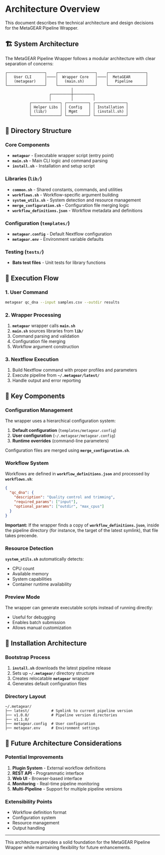 # Architecture Overview

This document describes the technical architecture and design decisions for the MetaGEAR Pipeline Wrapper.

## 🏗️ System Architecture

The MetaGEAR Pipeline Wrapper follows a modular architecture with clear separation of concerns:

```
┌─────────────────┐    ┌─────────────────┐    ┌─────────────────┐
│   User CLI      │────│  Wrapper Core   │────│  MetaGEAR       │
│   (metagear)    │    │   (main.sh)     │    │   Pipeline      │
└─────────────────┘    └─────────────────┘    └─────────────────┘
                              │
                    ┌─────────┼─────────┐
                    │         │         │
           ┌─────────────┐ ┌──────────┐ ┌──────────────┐
           │ Helper Libs │ │ Config   │ │ Installation │
           │ (lib/)      │ │ Mgmt     │ │ (install.sh) │
           └─────────────┘ └──────────┘ └──────────────┘
```

## 📁 Directory Structure

### Core Components

- **`metagear`** - Executable wrapper script (entry point)
- **`main.sh`** - Main CLI logic and command parsing
- **`install.sh`** - Installation and setup script

### Libraries (`lib/`)

- **`common.sh`** - Shared constants, commands, and utilities
- **`workflows.sh`** - Workflow-specific argument building
- **`system_utils.sh`** - System detection and resource management
- **`merge_configuration.sh`** - Configuration file merging logic
- **`workflow_definitions.json`** - Workflow metadata and definitions

### Configuration (`templates/`)

- **`metagear.config`** - Default Nextflow configuration
- **`metagear.env`** - Environment variable defaults

### Testing (`tests/`)

- **Bats test files** - Unit tests for library functions

## 🔄 Execution Flow

### 1. User Command
```bash
metagear qc_dna --input samples.csv --outdir results
```

### 2. Wrapper Processing
1. **`metagear`** wrapper calls **`main.sh`**
2. **`main.sh`** sources libraries from **`lib/`**
3. Command parsing and validation
4. Configuration file merging
5. Workflow argument construction

### 3. Nextflow Execution
1. Build Nextflow command with proper profiles and parameters
2. Execute pipeline from **`~/.metagear/latest/`**
3. Handle output and error reporting

## 🔧 Key Components

### Configuration Management

The wrapper uses a hierarchical configuration system:

1. **Default configuration** (`templates/metagear.config`)
2. **User configuration** (`~/.metagear/metagear.config`)
3. **Runtime overrides** (command-line parameters)

Configuration files are merged using **`merge_configuration.sh`**.

### Workflow System

Workflows are defined in **`workflow_definitions.json`** and processed by **`workflows.sh`**:

```json
{
  "qc_dna": {
    "description": "Quality control and trimming",
    "required_params": ["input"],
    "optional_params": ["outdir", "max_cpus"]
  }
}
```

**Important:** If the wrapper finds a copy of **`workflow_definitions.json`**, inside the pipeline directory (for instance, the target of the latest symlink), that file takes precende.

### Resource Detection

**`system_utils.sh`** automatically detects:
- CPU count
- Available memory
- System capabilities
- Container runtime availability

### Preview Mode

The wrapper can generate executable scripts instead of running directly:
- Useful for debugging
- Enables batch submission
- Allows manual customization

## 🚀 Installation Architecture

### Bootstrap Process
1. **`install.sh`** downloads the latest pipeline release
2. Sets up **`~/.metagear/`** directory structure
3. Creates relocatable **`metagear`** wrapper
4. Generates default configuration files

### Directory Layout
```
~/.metagear/
├── latest/          # Symlink to current pipeline version
├── v1.0.0/          # Pipeline version directories
├── v1.1.0/
├── metagear.config  # User configuration
├── metagear.env     # Environment settings
```

## 🔮 Future Architecture Considerations

### Potential Improvements
1. **Plugin System** - External workflow definitions
2. **REST API** - Programmatic interface
3. **Web UI** - Browser-based interface
4. **Monitoring** - Real-time pipeline monitoring
5. **Multi-Pipeline** - Support for multiple pipeline versions

### Extensibility Points
- Workflow definition format
- Configuration system
- Resource management
- Output handling

---

This architecture provides a solid foundation for the MetaGEAR Pipeline Wrapper while maintaining flexibility for future enhancements.
